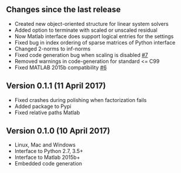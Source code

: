 
Changes since the last release
------------------------------
* Created new object-oriented structure for linear system solvers
* Added option to terminate with scaled or unscaled residual
* Now Matlab interface does support logical entries for the settings
* Fixed bug in index ordering of sparse matrices of Python interface
* Changed 2-norms to inf-norms
* Fixed code generation bug when scaling is disabled [#7](https://github.com/oxfordcontrol/osqp/issues/7)
* Removed warnings in code-generation for standard <= C99
* Fixed MATLAB 2015b compatibility [#6](https://github.com/oxfordcontrol/osqp/issues/6)

Version 0.1.1 (11 April 2017)
-----------------------------
* Fixed crashes during polishing when factorization fails
* Added package to Pypi
* Fixed relative paths Matlab



Version 0.1.0 (10 April 2017)
-----------------------------
* Linux, Mac and Windows
* Interface to Python 2.7, 3.5+
* Interface to Matlab 2015b+
* Embedded code generation
